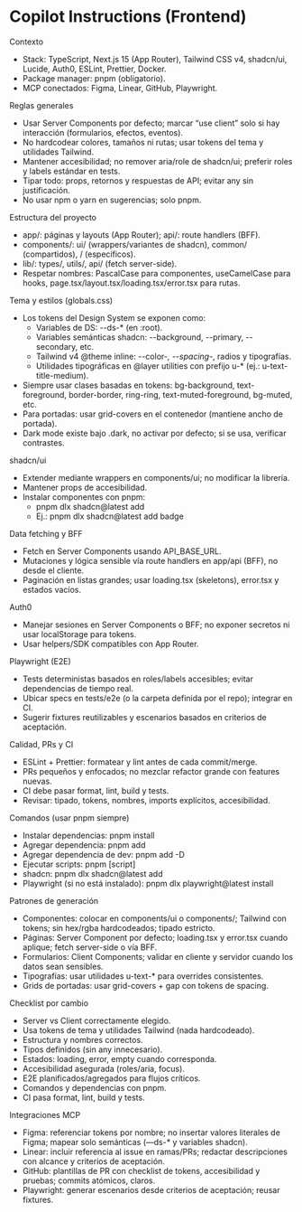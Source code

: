 # Copilot Instructions (Frontend)

Contexto

- Stack: TypeScript, Next.js 15 (App Router), Tailwind CSS v4, shadcn/ui, Lucide, Auth0, ESLint, Prettier, Docker.
- Package manager: pnpm (obligatorio).
- MCP conectados: Figma, Linear, GitHub, Playwright.

Reglas generales

- Usar Server Components por defecto; marcar “use client” solo si hay interacción (formularios, efectos, eventos).
- No hardcodear colores, tamaños ni rutas; usar tokens del tema y utilidades Tailwind.
- Mantener accesibilidad; no remover aria/role de shadcn/ui; preferir roles y labels estándar en tests.
- Tipar todo: props, retornos y respuestas de API; evitar any sin justificación.
- No usar npm o yarn en sugerencias; solo pnpm.

Estructura del proyecto

- app/: páginas y layouts (App Router); api/: route handlers (BFF).
- components/: ui/ (wrappers/variantes de shadcn), common/ (compartidos), <dominio>/ (específicos).
- lib/: types/, utils/, api/ (fetch server-side).
- Respetar nombres: PascalCase para componentes, useCamelCase para hooks, page.tsx/layout.tsx/loading.tsx/error.tsx para rutas.

Tema y estilos (globals.css)

- Los tokens del Design System se exponen como:
  - Variables de DS: --ds-\* (en :root).
  - Variables semánticas shadcn: --background, --primary, --secondary, etc.
  - Tailwind v4 @theme inline: --color-_, --spacing-_, radios y tipografías.
  - Utilidades tipográficas en @layer utilities con prefijo u-\* (ej.: u-text-title-medium).
- Siempre usar clases basadas en tokens: bg-background, text-foreground, border-border, ring-ring, text-muted-foreground, bg-muted, etc.
- Para portadas: usar grid-covers en el contenedor (mantiene ancho de portada).
- Dark mode existe bajo .dark, no activar por defecto; si se usa, verificar contrastes.

shadcn/ui

- Extender mediante wrappers en components/ui; no modificar la librería.
- Mantener props de accesibilidad.
- Instalar componentes con pnpm:
  - pnpm dlx shadcn@latest add <componente>
  - Ej.: pnpm dlx shadcn@latest add badge

Data fetching y BFF

- Fetch en Server Components usando API_BASE_URL.
- Mutaciones y lógica sensible vía route handlers en app/api (BFF), no desde el cliente.
- Paginación en listas grandes; usar loading.tsx (skeletons), error.tsx y estados vacíos.

Auth0

- Manejar sesiones en Server Components o BFF; no exponer secretos ni usar localStorage para tokens.
- Usar helpers/SDK compatibles con App Router.

Playwright (E2E)

- Tests deterministas basados en roles/labels accesibles; evitar dependencias de tiempo real.
- Ubicar specs en tests/e2e (o la carpeta definida por el repo); integrar en CI.
- Sugerir fixtures reutilizables y escenarios basados en criterios de aceptación.

Calidad, PRs y CI

- ESLint + Prettier: formatear y lint antes de cada commit/merge.
- PRs pequeños y enfocados; no mezclar refactor grande con features nuevas.
- CI debe pasar format, lint, build y tests.
- Revisar: tipado, tokens, nombres, imports explícitos, accesibilidad.

Comandos (usar pnpm siempre)

- Instalar dependencias: pnpm install
- Agregar dependencia: pnpm add <paquete>
- Agregar dependencia de dev: pnpm add -D <paquete>
- Ejecutar scripts: pnpm [script]
- shadcn: pnpm dlx shadcn@latest add <componente>
- Playwright (si no está instalado): pnpm dlx playwright@latest install

Patrones de generación

- Componentes: colocar en components/ui o components/<dominio>; Tailwind con tokens; sin hex/rgba hardcodeados; tipado estricto.
- Páginas: Server Component por defecto; loading.tsx y error.tsx cuando aplique; fetch server-side o vía BFF.
- Formularios: Client Components; validar en cliente y servidor cuando los datos sean sensibles.
- Tipografías: usar utilidades u-text-\* para overrides consistentes.
- Grids de portadas: usar grid-covers + gap con tokens de spacing.

Checklist por cambio

- Server vs Client correctamente elegido.
- Usa tokens de tema y utilidades Tailwind (nada hardcodeado).
- Estructura y nombres correctos.
- Tipos definidos (sin any innecesario).
- Estados: loading, error, empty cuando corresponda.
- Accesibilidad asegurada (roles/aria, focus).
- E2E planificados/agregados para flujos críticos.
- Comandos y dependencias con pnpm.
- CI pasa format, lint, build y tests.

Integraciones MCP

- Figma: referenciar tokens por nombre; no insertar valores literales de Figma; mapear solo semánticas (—ds-\* y variables shadcn).
- Linear: incluir referencia al issue en ramas/PRs; redactar descripciones con alcance y criterios de aceptación.
- GitHub: plantillas de PR con checklist de tokens, accesibilidad y pruebas; commits atómicos, claros.
- Playwright: generar escenarios desde criterios de aceptación; reusar fixtures.
